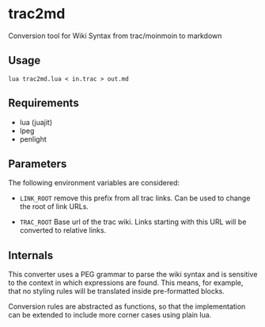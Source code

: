 # trac2md

Conversion tool for Wiki Syntax from trac/moinmoin to markdown

## Usage

    lua trac2md.lua < in.trac > out.md

## Requirements

- lua (juajit)
- lpeg
- penlight

## Parameters

The following environment variables are considered:

* `LINK_ROOT` remove this prefix from all trac links. Can be used to change the root of link URLs.

* `TRAC_ROOT` Base url of the trac wiki. Links starting with this URL will be converted to relative links.

## Internals

This converter uses a PEG grammar to parse the wiki syntax and is
sensitive to the context in which expressions are found. This means,
for example, that no styling rules will be translated inside
pre-formatted blocks.

Conversion rules are abstracted as functions, so that the
implementation can be extended to include more corner cases using
plain lua.
